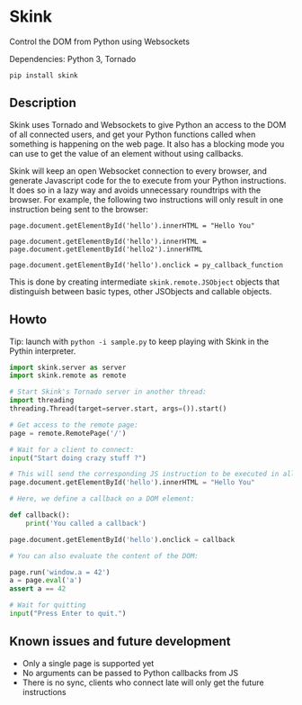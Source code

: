 Skink
=====

Control the DOM from Python using Websockets

Dependencies: Python 3, Tornado

```
pip install skink
```

Description
---

Skink uses Tornado and Websockets to give Python an access to the DOM of all connected users, and get your Python functions called when something is happening on the web page. It also has a blocking mode you can use to get the value of an element without using callbacks.

Skink will keep an open Websocket connection to every browser, and generate Javascript code for the to execute from your Python instructions. It does so in a lazy way and avoids unnecessary roundtrips with the browser. For example, the following two instructions will only result in one instruction being sent to the browser:

```
page.document.getElementById('hello').innerHTML = "Hello You"
```

```
page.document.getElementById('hello').innerHTML = page.document.getElementById('hello2').innerHTML
```

```
page.document.getElementById('hello').onclick = py_callback_function
```

This is done by creating intermediate `skink.remote.JSObject` objects that distinguish between basic types, other JSObjects and callable objects.

Howto
---

Tip: launch with `python -i sample.py` to keep playing with Skink in the Pythin interpreter.

```python
import skink.server as server
import skink.remote as remote

# Start Skink's Tornado server in another thread:
import threading
threading.Thread(target=server.start, args=()).start()

# Get access to the remote page:
page = remote.RemotePage('/')

# Wait for a client to connect:
input("Start doing crazy stuff ?")

# This will send the corresponding JS instruction to be executed in all connected browsers
page.document.getElementById('hello').innerHTML = "Hello You"

# Here, we define a callback on a DOM element:

def callback():
    print('You called a callback')

page.document.getElementById('hello').onclick = callback

# You can also evaluate the content of the DOM:

page.run('window.a = 42')
a = page.eval('a')
assert a == 42

# Wait for quitting
input("Press Enter to quit.")
```

Known issues and future development
---

* Only a single page is supported yet
* No arguments can be passed to Python callbacks from JS
* There is no sync, clients who connect late will only get the future instructions
